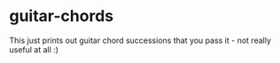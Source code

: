 # guitar-chords

This just prints out guitar chord successions that you pass it - not really useful at all :) 
